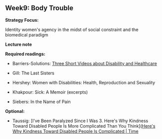 ## Week9: Body Trouble

**Strategy Focus:**

Identity women's agency in the midst of social constraint and the biomedical paradigm

**Lecture note**

**Required readings:**

- Barriers-Solutions: [Three Short Videos about Disability and Healthcare](https://dredf.org/healthcare-stories/2014/02/05/barriers-solutions/)

- Gill: The Last Sisters

- Hershey: Women with Disabilities: Health, Reproduction and Sexuality

- Khakpour: Sick: A Memoir (excerpts)

- Siebers: In the Name of Pain



**Optional:**

- Taussig: [I've Been Paralyzed Since I Was 3. Here's Why Kindness Toward Disabled People Is More Complicated Than You Think]([Here&#x27;s Why Kindness Toward Disabled People Is Complicated | Time](https://time.com/5881597/disability-kindness/)
  
  
